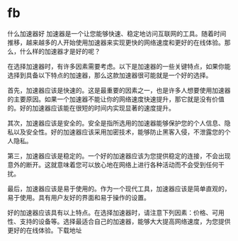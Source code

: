 # fb
什么加速器好
加速器是一个让您能够快速、稳定地访问互联网的工具。随着时间推移，越来越多的人开始使用加速器来实现更快的网络速度和更好的在线体验。那么，什么样的加速器才是好的呢？

在选择加速器时，有许多因素需要考虑。以下是加速器的一些关键特点，如果你能选择到具备以下特点的加速器，那么这款加速器很可能就是一个好的选择。

首先，加速器应该是快速的。这是最重要的因素之一，也是许多人想要使用加速器的主要原因。如果一个加速器不能让你的网络速度快速提升，那它就是没有价值的。好的加速器应该能在很短的时间内实现显著的速度提升。

其次，加速器应该是安全的。安全是指所选用的加速器能够保护您的个人信息、隐私以及安全性。好的加速器应该采用加密技术，能够防止黑客入侵，不泄露您的个人隐私。

第三，加速器应该是稳定的。一个好的加速器应该为您提供稳定的连接，不会出现意外的断开。这就意味着您可以放心地在网络上进行各种活动而不会受到任何干扰。

最后，加速器应该是易于使用的。作为一个现代工具，加速器应该是简单直观的，易于使用。具有用户友好的界面和易于操作的设置。

好的加速器应该具有以上特点。在选择加速器时，请注意下列因素：价格、可用性、支持的设备等。选择最适合自己的加速器，能够大大提高网络速度，为您提供更好的在线体验。下载地址
